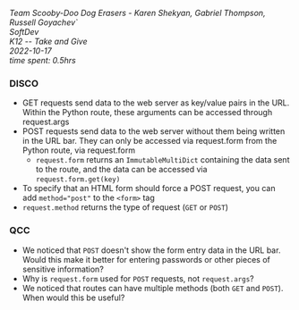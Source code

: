 *Team Scooby-Doo Dog Erasers - Karen Shekyan, Gabriel Thompson, Russell Goyachev`* \
*SoftDev* \
*K12 -- Take and Give* \
*2022-10-17* \
*time spent: 0.5hrs*

### DISCO
 * GET requests send data to the web server as key/value pairs in the URL. Within the Python route, these arguments can be accessed through request.args
 * POST requests send data to the web server without them being written in the URL bar. They can only be accessed via request.form from the Python route, via request.form
    * `request.form` returns an `ImmutableMultiDict` containing the data sent to the route, and the data can be accessed via `request.form.get(key)`
 * To specify that an HTML form should force a POST request, you can add `method="post"` to the `<form>` tag
 * `request.method` returns the type of request (`GET` or `POST`)

### QCC
 * We noticed that `POST` doesn't show the form entry data in the URL bar. Would this make it better for entering passwords or other pieces of sensitive information?
 * Why is `request.form` used for `POST` requests, not `request.args`?
 * We noticed that routes can have multiple methods (both `GET` and `POST`). When would this be useful?
